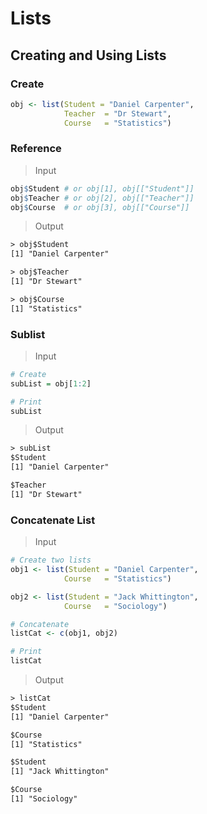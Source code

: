 
# Lists

## Creating and Using Lists

### Create

```r
obj <- list(Student = "Daniel Carpenter",
            Teacher  = "Dr Stewart",
            Course   = "Statistics")
```

### Reference

> Input

```r
obj$Student # or obj[1], obj[["Student"]]
obj$Teacher # or obj[2], obj[["Teacher"]]
obj$Course  # or obj[3], obj[["Course"]]
```

> Output

```txt
> obj$Student
[1] "Daniel Carpenter"

> obj$Teacher
[1] "Dr Stewart"

> obj$Course
[1] "Statistics"
```

### Sublist

> Input

```r
# Create
subList = obj[1:2]

# Print
subList
```

> Output

```txt
> subList
$Student
[1] "Daniel Carpenter"

$Teacher
[1] "Dr Stewart"
```

### Concatenate List

> Input

```r
# Create two lists
obj1 <- list(Student = "Daniel Carpenter",
            Course   = "Statistics")

obj2 <- list(Student = "Jack Whittington",
            Course   = "Sociology")

# Concatenate
listCat <- c(obj1, obj2)

# Print
listCat
```

> Output

```txt
> listCat
$Student
[1] "Daniel Carpenter"

$Course
[1] "Statistics"

$Student
[1] "Jack Whittington"

$Course
[1] "Sociology"
```
